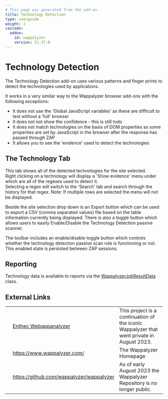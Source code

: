 ```yaml
---
# This page was generated from the add-on.
title: Technology Detection
type: userguide
weight: 1
cascade:
  addon:
    id: wappalyzer
    version: 21.37.0
---
```


# Technology Detection

The Technology Detection add-on uses various patterns and finger prints to detect the technologies used by applications.

It works in a very similar way to the Wappalyzer browser add-ons with the following exceptions:

* It does not use the 'Global JavaScript variables' as these are difficult to test without a 'full' browser
* It does not not show the confidence - this is still todo
* It does not match technologies on the basis of DOM properties as some properties are set by JavaScript in the browser after the response has passed through ZAP
* It allows you to see the 'evidence' used to detect the technologies

## The Technology Tab

This tab shows all of the detected technologies for the site selected.  
Right clicking on a technology will display a 'Show evidence' menu under which are all of the regexes used to detect it.  
Selecting a regex will switch to the 'Search' tab and search through the history for that regex. Note: If multiple rows are selected the menu will not be displayed.

Beside the site selection drop down is an Export button which can be used to export a CSV (comma separated values) file based on the
table information currently being displayed. There is also a toggle button which allows users to easily Enable/Disable the Technology Detection
passive scanner.

The toolbar includes an enable/disable toggle button which controls whether the technology detection passive scan rule is functioning or not.
This enabled state is persisted between ZAP sessions.

## Reporting

Technology data is available to reports via the [WappalyzerJobResultData](https://github.com/zaproxy/zap-extensions/tree/main/addOns/wappalyzer/src/main/java/org/zaproxy/zap/extension/wappalyzer/automation/WappalyzerJobResultData.java) class.

## External Links

|   |                                                                   |                                                                                           |
|---|-------------------------------------------------------------------|-------------------------------------------------------------------------------------------|
|   | [Enthec Webappanalyzer](https://github.com/enthec/webappanalyzer) | This project is a continuation of the iconic Wappalyzer that went private in August 2023. |
|   | <https://www.wappalyzer.com/>                                     | The Wappalyzer Homepage                                                                   |
|   | https://github.com/wappalyzer/wappalyzer                          | As of early August 2023 the Wappalyzer Repository is no longer public.                    |
